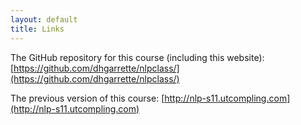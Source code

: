 ```yaml
---
layout: default
title: Links
---
```


The GitHub repository for this course (including this website): [https://github.com/dhgarrette/nlpclass/](https://github.com/dhgarrette/nlpclass/)

The previous version of this course: [http://nlp-s11.utcompling.com](http://nlp-s11.utcompling.com)

